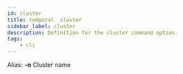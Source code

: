 ```yaml
---
id: cluster
title: temporal  cluster
sidebar_label: cluster
description: Definition for the cluster command option.
tags:
	- cli
---
```


Alias: **-n**
Cluster name
